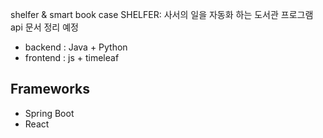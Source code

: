 shelfer & smart book case
SHELFER: 사서의 일을 자동화 하는 도서관 프로그램
api 문서 정리 예정
+ backend : Java + Python
+ frontend : js + timeleaf
## Frameworks
+ Spring Boot
+ React
